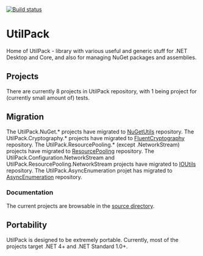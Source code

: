 [![Build status](https://ci.appveyor.com/api/projects/status/9d0wp07j7vo9f4qc/branch/develop?svg=true)](https://ci.appveyor.com/project/stazz/utilpack/branch/develop)

# UtilPack
Home of UtilPack - library with various useful and generic stuff for .NET Desktop and Core, and also for managing NuGet packages and assemblies.

## Projects
There are currently 8 projects in UtilPack repository, with 1 being project for (currently small amount of) tests.

## Migration
The UtilPack.NuGet.* projects have migrated to [NuGetUtils](https://github.com/stazz/NuGetUtils) repository.
The UtilPack.Cryptography.* projects have migrated to [FluentCryptography](https://github.com/stazz/FluentCryptography) repository.
The UtilPack.ResourcePooling.* (except .NetworkStream) projects have migrated to [ResourcePooling](https://github.com/stazz/ResourcePooling) repository.
The UtilPack.Configuration.NetworkStream and UtilPack.ResourcePooling.NetworkStream projects have migrated to [IOUtils](https://github.com/stazz/IOUtils) repository.
The UtilPack.AsyncEnumeration projet has migrated to [AsyncEnumeration](https://github.com/stazz/AsyncEnumeration) repository.

### Documentation
The current projects are browsable in the [source directory](./Source/Code).

## Portability
UtilPack is designed to be extremely portable.
Currently, most of the projects target .NET 4+ and .NET Standard 1.0+.

